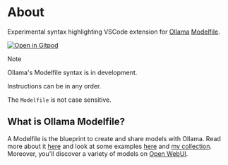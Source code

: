# About

Experimental syntax highlighting VSCode extension for [Ollama](https://github.com/ollama/ollama) [Modelfile](https://github.com/ollama/ollama/blob/main/docs/modelfile.md).

[![Open in Gitpod](https://gitpod.io/button/open-in-gitpod.svg)](https://gitpod.io/#https://github.com/Tanvir1337x/vscode-ollama-modelfile)

> [!NOTE]  
> Ollama's Modelfile syntax is in development.
>
> Instructions can be in any order.
>
> The `Modelfile` is not case sensitive.

## What is Ollama Modelfile?

A Modelfile is the blueprint to create and share models with Ollama. Read more about it [here](https://github.com/ollama/ollama/blob/main/docs/modelfile.md) and look at some examples [here](https://github.com/ollama/ollama/tree/main/examples) and [my collection](https://github.com/Tanvir1337x/ai_workspace/tree/pilot/ollama/modelfiles). Moreover, you'll discover a variety of models on [Open WebUI](https://openwebui.com).
